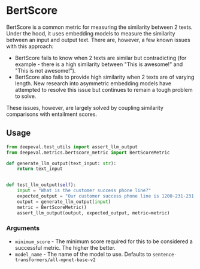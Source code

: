 # BertScore

BertScore is a common metric for measuring the similarity between 2 texts. Under the hood, it uses embedding models to measure the similarity between an input and output text. There are, however, a few known issues with this approach: 
- BertScore fails to know when 2 texts are similar but contradicting (for example - there is a high similarity between "This is awesome!" and "This is not awesome!").
- BertScore also fails to provide high similarity when 2 texts are of varying length. New research into asymmetric embedding models have attempted to resolve this issue but continues to remain a tough problem to solve.

These issues, however, are largely solved by coupling similarity comparisons with entailment scores.

## Usage

```python
from deepeval.test_utils import assert_llm_output
from deepeval.metrics.bertscore_metric import BertScoreMetric

def generate_llm_output(text_input: str):
    return text_input


def test_llm_output(self):
    input = "What is the customer success phone line?"
    expected_output = "Our customer success phone line is 1200-231-231."
    output = generate_llm_output(input)
    metric = BertScoreMetric()
    assert_llm_output(output, expected_output, metric=metric)

```

### Arguments

- `minimum_score` - The minimum score required for this to be considered a successful metric. The higher the better.
- `model_name` - The name of the model to use. Defaults to `sentence-transformers/all-mpnet-base-v2`
